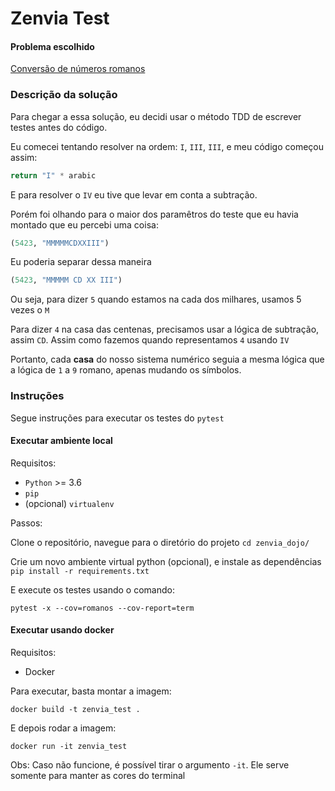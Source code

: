 # Zenvia Test

#### Problema escolhido

[Conversão de números romanos](http://codingdojo.org/kata/RomanNumerals/)

### Descrição da solução

Para chegar a essa solução, eu decidi usar o método TDD
 de escrever testes antes do código.
 
Eu comecei tentando resolver na ordem: `I`, `III`, `III`,
e meu código começou assim:

```python
return "I" * arabic
```

E para resolver o `IV` eu tive que levar em conta a 
subtração.

Porém foi olhando para o maior dos paramêtros do teste que
eu havia montado que eu percebi uma coisa:

```python
(5423, "MMMMMCDXXIII")
```

Eu poderia separar dessa maneira

```python
(5423, "MMMMM CD XX III")
```

Ou seja, para dizer `5` quando estamos na cada dos 
milhares, usamos 5 vezes o `M`

Para dizer `4` na casa das centenas, precisamos usar
a lógica de subtração, assim `CD`. Assim como fazemos 
quando representamos `4` usando `IV`

Portanto, cada __casa__ do nosso sistema numérico seguia
a mesma lógica que a lógica de `1` a `9` romano, apenas mudando
os símbolos.

### Instruções

Segue instruções para executar os testes do `pytest`

#### Executar ambiente local

Requisitos:
 - `Python` >= 3.6
 - `pip`
 - (opcional) `virtualenv`

Passos:

Clone o repositório, navegue para o diretório do projeto 
`cd zenvia_dojo/`

Crie um novo ambiente virtual python (opcional), e instale as dependências `pip install -r requirements.txt`

E execute os testes usando o comando:
 
`pytest -x --cov=romanos --cov-report=term`


#### Executar usando docker

Requisitos:

 - Docker
 
Para executar, basta montar a imagem:

`docker build -t zenvia_test .`

E depois rodar a imagem:

`docker run -it zenvia_test`

Obs:
Caso não funcione, é possível tirar o argumento `-it`.
Ele serve somente para manter as cores do terminal
